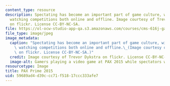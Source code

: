 ```yaml
---
content_type: resource
description: Spectating has become an important part of game culture, with audiences
  watching competitions both online and offline. Image courtesy of Trevor Dykstra
  on flickr. License CC-BY-NC-SA.
file: https://ol-ocw-studio-app-qa.s3.amazonaws.com/courses/cms-616j-games-and-culture-fall-2014/59689ad4d39ccc71f51817ccc333afe7_cms-616jf14.jpg
file_type: image/jpeg
image_metadata:
  caption: "Spectating has become an important part of game culture, with audiences\
    \ watching competitions both online and offline.\_(Image courtesy of [Trevor Dykstra](https://flic.kr/p/x8kNb3)\
    \ on flickr. License CC-BY-NC-SA.)"
  credit: Image courtesy of Trevor Dykstra on flickr. License CC-BY-NC-SA.
  image-alt: Gamers playing a video game at PAX 2015 while spectators watch.
resourcetype: Image
title: PAX Prime 2015
uid: 59689ad4-d39c-cc71-f518-17ccc333afe7
---
```

